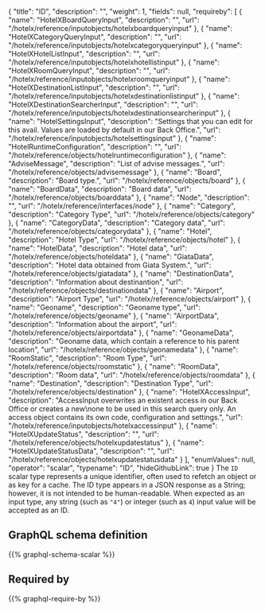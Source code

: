{
  "title": "ID",
  "description": "",
  "weight": 1,
  "fields": null,
  "requireby": [
    {
      "name": "HotelXBoardQueryInput",
      "description": "",
      "url": "/hotelx/reference/inputobjects/hotelxboardqueryinput"
    },
    {
      "name": "HotelXCategoryQueryInput",
      "description": "",
      "url": "/hotelx/reference/inputobjects/hotelxcategoryqueryinput"
    },
    {
      "name": "HotelXHotelListInput",
      "description": "",
      "url": "/hotelx/reference/inputobjects/hotelxhotellistinput"
    },
    {
      "name": "HotelXRoomQueryInput",
      "description": "",
      "url": "/hotelx/reference/inputobjects/hotelxroomqueryinput"
    },
    {
      "name": "HotelXDestinationListInput",
      "description": "",
      "url": "/hotelx/reference/inputobjects/hotelxdestinationlistinput"
    },
    {
      "name": "HotelXDestinationSearcherInput",
      "description": "",
      "url": "/hotelx/reference/inputobjects/hotelxdestinationsearcherinput"
    },
    {
      "name": "HotelSettingsInput",
      "description": "Settings that you can edit for this avail. Values are loaded by default in our Back Office.",
      "url": "/hotelx/reference/inputobjects/hotelsettingsinput"
    },
    {
      "name": "HotelRuntimeConfiguration",
      "description": "",
      "url": "/hotelx/reference/objects/hotelruntimeconfiguration"
    },
    {
      "name": "AdviseMessage",
      "description": "List of advise messages.",
      "url": "/hotelx/reference/objects/advisemessage"
    },
    {
      "name": "Board",
      "description": "Board type.",
      "url": "/hotelx/reference/objects/board"
    },
    {
      "name": "BoardData",
      "description": "Board data",
      "url": "/hotelx/reference/objects/boarddata"
    },
    {
      "name": "Node",
      "description": "",
      "url": "/hotelx/reference/interfaces/node"
    },
    {
      "name": "Category",
      "description": "Category Type",
      "url": "/hotelx/reference/objects/category"
    },
    {
      "name": "CategoryData",
      "description": "Category data",
      "url": "/hotelx/reference/objects/categorydata"
    },
    {
      "name": "Hotel",
      "description": "Hotel Type",
      "url": "/hotelx/reference/objects/hotel"
    },
    {
      "name": "HotelData",
      "description": "Hotel data",
      "url": "/hotelx/reference/objects/hoteldata"
    },
    {
      "name": "GiataData",
      "description": "Hotel data obtained from Giata System.",
      "url": "/hotelx/reference/objects/giatadata"
    },
    {
      "name": "DestinationData",
      "description": "Information about destinantion",
      "url": "/hotelx/reference/objects/destinationdata"
    },
    {
      "name": "Airport",
      "description": "Airport Type",
      "url": "/hotelx/reference/objects/airport"
    },
    {
      "name": "Geoname",
      "description": "Geoname type",
      "url": "/hotelx/reference/objects/geoname"
    },
    {
      "name": "AirportData",
      "description": "Information about the airport",
      "url": "/hotelx/reference/objects/airportdata"
    },
    {
      "name": "GeonameData",
      "description": "Geoname data, which contain a reference to his parent location",
      "url": "/hotelx/reference/objects/geonamedata"
    },
    {
      "name": "RoomStatic",
      "description": "Room Type",
      "url": "/hotelx/reference/objects/roomstatic"
    },
    {
      "name": "RoomData",
      "description": "Room data",
      "url": "/hotelx/reference/objects/roomdata"
    },
    {
      "name": "Destination",
      "description": "Destination Type",
      "url": "/hotelx/reference/objects/destination"
    },
    {
      "name": "HotelXAccessInput",
      "description": "AccessInput overwrites an existent access in our Back Office or creates a new\none to be used in this search query only. An access object contains its own code, configuration and settings.",
      "url": "/hotelx/reference/inputobjects/hotelxaccessinput"
    },
    {
      "name": "HotelXUpdateStatus",
      "description": "",
      "url": "/hotelx/reference/objects/hotelxupdatestatus"
    },
    {
      "name": "HotelXUpdateStatusData",
      "description": "",
      "url": "/hotelx/reference/objects/hotelxupdatestatusdata"
    }
  ],
  "enumValues": null,
  "operator": "scalar",
  "typename": "ID",
  "hideGithubLink": true
}
The `ID` scalar type represents a unique identifier, often used to refetch an object or as key for a cache. The ID type appears in a JSON response as a String; however, it is not intended to be human-readable. When expected as an input type, any string (such as `"4"`) or integer (such as `4`) input value will be accepted as an ID.
## GraphQL schema definition

{{% graphql-schema-scalar %}}

## Required by

{{% graphql-require-by %}}
